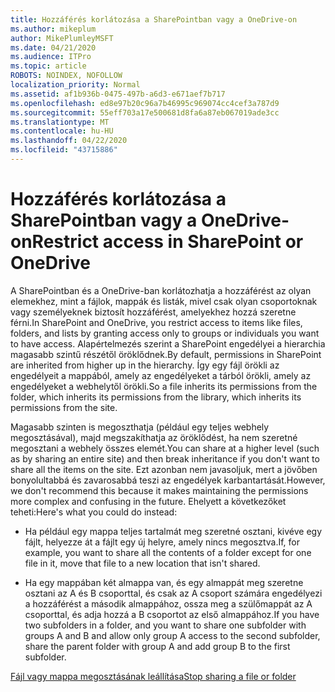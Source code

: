 ```yaml
---
title: Hozzáférés korlátozása a SharePointban vagy a OneDrive-on
ms.author: mikeplum
author: MikePlumleyMSFT
ms.date: 04/21/2020
ms.audience: ITPro
ms.topic: article
ROBOTS: NOINDEX, NOFOLLOW
localization_priority: Normal
ms.assetid: af1b936b-0475-497b-a6d3-e671aef7b717
ms.openlocfilehash: ed8e97b20c96a7b46995c969074cc4cef3a787d9
ms.sourcegitcommit: 55eff703a17e500681d8fa6a87eb067019ade3cc
ms.translationtype: MT
ms.contentlocale: hu-HU
ms.lasthandoff: 04/22/2020
ms.locfileid: "43715886"
---
```

# <a name="restrict-access-in-sharepoint-or-onedrive"></a><span data-ttu-id="ed3d1-102">Hozzáférés korlátozása a SharePointban vagy a OneDrive-on</span><span class="sxs-lookup"><span data-stu-id="ed3d1-102">Restrict access in SharePoint or OneDrive</span></span>

<span data-ttu-id="ed3d1-103">A SharePointban és a OneDrive-ban korlátozhatja a hozzáférést az olyan elemekhez, mint a fájlok, mappák és listák, mivel csak olyan csoportoknak vagy személyeknek biztosít hozzáférést, amelyekhez hozzá szeretne férni.</span><span class="sxs-lookup"><span data-stu-id="ed3d1-103">In SharePoint and OneDrive, you restrict access to items like files, folders, and lists by granting access only to groups or individuals you want to have access.</span></span> <span data-ttu-id="ed3d1-104">Alapértelmezés szerint a SharePoint engedélyei a hierarchia magasabb szintű részétől öröklődnek.</span><span class="sxs-lookup"><span data-stu-id="ed3d1-104">By default, permissions in SharePoint are inherited from higher up in the hierarchy.</span></span> <span data-ttu-id="ed3d1-105">Így egy fájl örökli az engedélyeit a mappából, amely az engedélyeket a tárból örökli, amely az engedélyeket a webhelytől örökli.</span><span class="sxs-lookup"><span data-stu-id="ed3d1-105">So a file inherits its permissions from the folder, which inherits its permissions from the library, which inherits its permissions from the site.</span></span>
  
<span data-ttu-id="ed3d1-106">Magasabb szinten is megoszthatja (például egy teljes webhely megosztásával), majd megszakíthatja az öröklődést, ha nem szeretné megosztani a webhely összes elemét.</span><span class="sxs-lookup"><span data-stu-id="ed3d1-106">You can share at a higher level (such as by sharing an entire site) and then break inheritance if you don't want to share all the items on the site.</span></span> <span data-ttu-id="ed3d1-107">Ezt azonban nem javasoljuk, mert a jövőben bonyolultabbá és zavarosabbá teszi az engedélyek karbantartását.</span><span class="sxs-lookup"><span data-stu-id="ed3d1-107">However, we don't recommend this because it makes maintaining the permissions more complex and confusing in the future.</span></span> <span data-ttu-id="ed3d1-108">Ehelyett a következőket teheti:</span><span class="sxs-lookup"><span data-stu-id="ed3d1-108">Here's what you could do instead:</span></span>
  
- <span data-ttu-id="ed3d1-109">Ha például egy mappa teljes tartalmát meg szeretné osztani, kivéve egy fájlt, helyezze át a fájlt egy új helyre, amely nincs megosztva.</span><span class="sxs-lookup"><span data-stu-id="ed3d1-109">If, for example, you want to share all the contents of a folder except for one file in it, move that file to a new location that isn't shared.</span></span>
    
- <span data-ttu-id="ed3d1-110">Ha egy mappában két almappa van, és egy almappát meg szeretne osztani az A és B csoporttal, és csak az A csoport számára engedélyezi a hozzáférést a második almappához, ossza meg a szülőmappát az A csoporttal, és adja hozzá a B csoportot az első almappához.</span><span class="sxs-lookup"><span data-stu-id="ed3d1-110">If you have two subfolders in a folder, and you want to share one subfolder with groups A and B and allow only group A access to the second subfolder, share the parent folder with group A and add group B to the first subfolder.</span></span>
    
[<span data-ttu-id="ed3d1-111">Fájl vagy mappa megosztásának leállítása</span><span class="sxs-lookup"><span data-stu-id="ed3d1-111">Stop sharing a file or folder </span></span>](https://go.microsoft.com/fwlink/?linkid=2008861)
  

